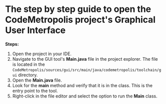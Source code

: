 # The step by step guide to open the CodeMetropolis project's Graphical User Interface

**Steps:**
1. Open the project in your IDE.
2. Navigate to the GUI tool's **Main.java** file in the project explorer. The file is located in the `CodeMetropolis/sources/gui/src/main/java/codemetropolis/toolchain/gui` directory.
3. Open the **Main.java** file.
4. Look for the **main** method and verify that it is in the class. This is the entry point to the tool.
5. Right-click in the file editor and select the option to run the **Main** class.